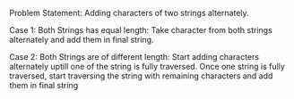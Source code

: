 Problem Statement:
Adding characters of two strings alternately.


Case 1:
Both Strings has equal length:
Take character from both strings alternately and add them in final string.


Case 2:
Both Strings are of different length:
Start adding characters alternately uptill one of the string is fully traversed.
Once one string is fully traversed, start traversing the string with remaining characters and add them in final string